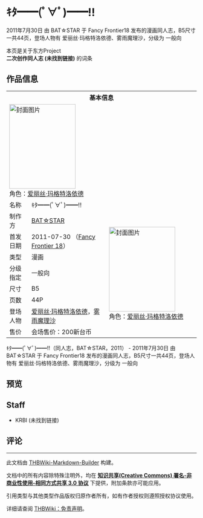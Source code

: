 # ｷﾀ━━(ﾟ∀ﾟ)━━!!

<!-- source html: G:\repos\THBWiki-Markdown-Builder\THBWikiMarkdown\Temp\main\9\97\ns0%3A%EF%BD%B7%EF%BE%80%E2%94%81%E2%94%81%28%EF%BE%9F%E2%88%80%EF%BE%9F%29%E2%94%81%E2%94%81%21%21.html -->

2011年7月30日 由 BAT☆STAR 于 Fancy Frontier18 发布的漫画同人志，B5尺寸一共44页，登场人物有 爱丽丝·玛格特洛依德、雾雨魔理沙，分级为 一般向

本页是关于东方Project  
 **二次创作同人志 (未找到链接)** 的词条

## 作品信息

<table><tbody><tr><th colspan="3">基本信息</th></tr><tr><td class="cover-artwork-mobile" colspan="2"><a href="./文件-ｷﾀ━━(ﾟ∀ﾟ)━━!!封面.jpg.md" class="image" title="封面图片"><img alt="封面图片" src="https://upload.thwiki.cc/thumb/7/77/%EF%BD%B7%EF%BE%80%E2%94%81%E2%94%81%28%EF%BE%9F%E2%88%80%EF%BE%9F%29%E2%94%81%E2%94%81%21%21%E5%B0%81%E9%9D%A2.jpg/175px-%EF%BD%B7%EF%BE%80%E2%94%81%E2%94%81%28%EF%BE%9F%E2%88%80%EF%BE%9F%29%E2%94%81%E2%94%81%21%21%E5%B0%81%E9%9D%A2.jpg" decoding="async" loading="lazy" width="175" height="224" srcset="https://upload.thwiki.cc/thumb/7/77/%EF%BD%B7%EF%BE%80%E2%94%81%E2%94%81%28%EF%BE%9F%E2%88%80%EF%BE%9F%29%E2%94%81%E2%94%81%21%21%E5%B0%81%E9%9D%A2.jpg/263px-%EF%BD%B7%EF%BE%80%E2%94%81%E2%94%81%28%EF%BE%9F%E2%88%80%EF%BE%9F%29%E2%94%81%E2%94%81%21%21%E5%B0%81%E9%9D%A2.jpg 1.5x, https://upload.thwiki.cc/thumb/7/77/%EF%BD%B7%EF%BE%80%E2%94%81%E2%94%81%28%EF%BE%9F%E2%88%80%EF%BE%9F%29%E2%94%81%E2%94%81%21%21%E5%B0%81%E9%9D%A2.jpg/351px-%EF%BD%B7%EF%BE%80%E2%94%81%E2%94%81%28%EF%BE%9F%E2%88%80%EF%BE%9F%29%E2%94%81%E2%94%81%21%21%E5%B0%81%E9%9D%A2.jpg 2x" data-file-width="584" data-file-height="746"></a><div class="cover-char">角色：<a href="./爱丽丝·玛格特洛依德.md" title="爱丽丝·玛格特洛依德">爱丽丝·玛格特洛依德</a></div></td>
</tr><tr><td class="label">名称</td><td colspan="2"> ｷﾀ━━(ﾟ∀ﾟ)━━!! </td></tr><tr><td class="label">制作方</td><td><a href="./BAT☆STAR.md" title="BAT☆STAR">BAT☆STAR</a></td><td class="cover-artwork" rowspan="8" style="min-width:224px;"><a href="./文件-ｷﾀ━━(ﾟ∀ﾟ)━━!!封面.jpg.md" class="image" title="封面图片"><img alt="封面图片" src="https://upload.thwiki.cc/thumb/7/77/%EF%BD%B7%EF%BE%80%E2%94%81%E2%94%81%28%EF%BE%9F%E2%88%80%EF%BE%9F%29%E2%94%81%E2%94%81%21%21%E5%B0%81%E9%9D%A2.jpg/175px-%EF%BD%B7%EF%BE%80%E2%94%81%E2%94%81%28%EF%BE%9F%E2%88%80%EF%BE%9F%29%E2%94%81%E2%94%81%21%21%E5%B0%81%E9%9D%A2.jpg" decoding="async" loading="lazy" width="175" height="224" srcset="https://upload.thwiki.cc/thumb/7/77/%EF%BD%B7%EF%BE%80%E2%94%81%E2%94%81%28%EF%BE%9F%E2%88%80%EF%BE%9F%29%E2%94%81%E2%94%81%21%21%E5%B0%81%E9%9D%A2.jpg/263px-%EF%BD%B7%EF%BE%80%E2%94%81%E2%94%81%28%EF%BE%9F%E2%88%80%EF%BE%9F%29%E2%94%81%E2%94%81%21%21%E5%B0%81%E9%9D%A2.jpg 1.5x, https://upload.thwiki.cc/thumb/7/77/%EF%BD%B7%EF%BE%80%E2%94%81%E2%94%81%28%EF%BE%9F%E2%88%80%EF%BE%9F%29%E2%94%81%E2%94%81%21%21%E5%B0%81%E9%9D%A2.jpg/351px-%EF%BD%B7%EF%BE%80%E2%94%81%E2%94%81%28%EF%BE%9F%E2%88%80%EF%BE%9F%29%E2%94%81%E2%94%81%21%21%E5%B0%81%E9%9D%A2.jpg 2x" data-file-width="584" data-file-height="746"></a><div class="cover-char">角色：<a href="./爱丽丝·玛格特洛依德.md" title="爱丽丝·玛格特洛依德">爱丽丝·玛格特洛依德</a></div></td>
</tr><tr><td class="label">首发日期</td><td>2011-07-30&#160;（<a href="/展会作品列表?e=Fancy+Frontier%2318">Fancy Frontier 18</a>）</td></tr><tr><td class="label">类型</td><td>漫画</td></tr><tr><td class="label">分级指定</td><td>一般向</td></tr><tr><td class="label">尺寸</td><td>B5</td></tr><tr><td class="label">页数</td><td>44P</td></tr><tr><td class="label">登场人物</td><td><a href="./爱丽丝·玛格特洛依德.md" title="爱丽丝·玛格特洛依德">爱丽丝·玛格特洛依德</a>，<a href="./雾雨魔理沙.md" title="雾雨魔理沙">雾雨魔理沙</a></td></tr><tr><td class="label">售价</td><td>会场售价：200新台币</td></tr></tbody></table>

ｷﾀ━━(ﾟ∀ﾟ)━━!!（同人志，BAT☆STAR，2011） - 2011年7月30日 由 BAT☆STAR 于 Fancy Frontier18 发布的漫画同人志，B5尺寸一共44页，登场人物有 爱丽丝·玛格特洛依德、雾雨魔理沙，分级为 一般向

## 预览

## Staff
- KRBI (未找到链接)


## 评论




---

此文档由 [THBWiki-Markdown-Builder](https://github.com/Delsin-Yu/THBWiki-Markdown-Builder) 构建。

文档中的所有内容除特殊注明外，均在 [**知识共享(Creative Commons) 署名-非商业性使用-相同方式共享 3.0 协议**](https://creativecommons.org/licenses/by-sa/3.0/deed.zh-hans) 下提供，附加条款亦可能应用。

引用类型与其他类型作品版权归原作者所有，如有作者授权则遵照授权协议使用。

详细请查阅 [THBWiki：免责声明](https://thbwiki.cc/THBWiki:%E5%85%8D%E8%B4%A3%E5%A3%B0%E6%98%8E)。

